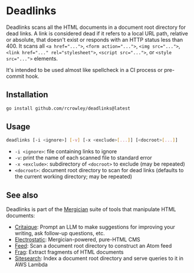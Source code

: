 Deadlinks
=========

Deadlinks scans all the HTML documents in a document root directory for dead links. A link is considered dead if it refers to a local URL path, relative or absolute, that doesn't exist or responds with an HTTP status less than 400. It scans all `<a href="...">`, `<form action="...">`, `<img src="...">`, `<link href="..." rel="stylesheet">`, `<script src="...">`, or `<style src="...">` elements.

It's intended to be used almost like spellcheck in a CI process or pre-commit hook.

Installation
------------

```sh
go install github.com/rcrowley/deadlinks@latest
```

Usage
-----

```sh
deadlinks [-i <ignore>] [-v] [-x <exclude>[...]] [<docroot>[...]]
```

* `-i <ignore>`: file containing links to ignore
* `-v`: print the name of each scanned file to standard error
* `-x <exclude>`: subdirectory of `<docroot>` to exclude (may be repeated)
* `<docroot>`: document root directory to scan for dead links (defaults to the current working directory; may be repeated)

See also
--------

Deadlinks is part of the [Mergician](https://github.com/rcrowley/mergician) suite of tools that manipulate HTML documents:

* [Critaique](https://github.com/rcrowley/critaique): Prompt an LLM to make suggestions for improving your writing, ask follow-up questions, etc.
* [Electrostatic](https://github.com/rcrowley/electrostatic): Mergician-powered, pure-HTML CMS
* [Feed](https://github.com/rcrowley/feed): Scan a document root directory to construct an Atom feed
* [Frag](https://github.com/rcrowley/frag): Extract fragments of HTML documents
* [Sitesearch](https://github.com/rcrowley/sitesearch): Index a document root directory and serve queries to it in AWS Lambda
